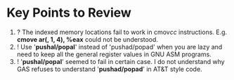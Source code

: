# Key Points to Review
1. ? The indexed memory locations fail to work in cmov*cc* instructions. E.g. **cmove ar(, 1, 4), %eax** could not be understood.
2. ! Use '**pushal/popal**' instead of 'pushad/popad' when you are lazy and need to keep all the general register values in GNU ASM programs.
3. ! '**pushal/popal**' seemed to fail in certain case. I do not understand why GAS refuses to understand '**pushad/popad**' in AT&T style code.
